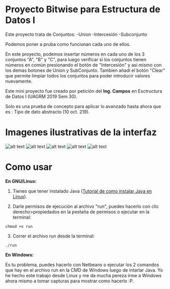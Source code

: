 # Proyecto Bitwise para Estructura de Datos I

Este proyecto trata de Conjuntos:
-Union
-Intercesión
-Subconjunto

Podemos poner a pruba como funcionan cada uno de ellos.


En este proyecto, podemos insertar números en cada uno de los 3 conjuntos "A", "B" y "C", para luego verificar si los conjuntos tienen números en común presionando el botón de "Intercesión" y asi mismo con los demas botones de Union y SubConjunto. Tambien añadí el botón "Clear" que permite limpiar todos los conjuntos para poder introducir valores nuevamente.

Este mini proyecto fue creado por petición del **Ing. Campos** en Esctructura de Datos I (UAGRM 2019 Sem 30). 

Solo es una prueba de concepto para aplicar lo avanzado hasta ahora que es : Tipo de dato abstracto (10 oct. 219).

# Imagenes ilustrativas de la interfaz

![alt text](https://ibb.co/R0YQQZf)
![alt text](https://ibb.co/KGZ4Qgq)
![alt text](https://ibb.co/Bc3Tzmb)
![alt text](https://ibb.co/sqnvxpt)
![alt text](https://ibb.co/QNwh9Jq)

# Como usar

**En GNU/Linux:**

1. Tienes que tener instalado Java ([Tutorial de como instalar Java en Linux](https://ney.one/informatica-mis-primeros-pasos-en-java/)).

2. Darle permisos de ejecución al archivo "run", puedes hacerlo con clic derecho>propiedados en la pestaña de permisos o ejecutar en la terminal:

`chmod +x run`

3. Correr el archivo run desde la terminal:

`./run` 

**En Windows:**

Es tu problema, puedes hacerlo con Netbeans o ejecutar los 2 comandos que hay en el archivo run en la CMD de Windows luego de intarlar Java. Yo he hecho este trabajo desde Linux y me da mucha pereza irme a Windows ahora mismo a tomar capturas para mostrar como hacerlo :P.
